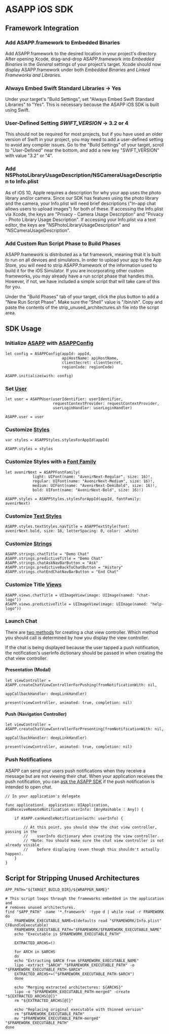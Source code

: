 ASAPP iOS SDK
=============

Framework Integration
---------------------

### Add ASAPP.framework to Embedded Binaries

Add ASAPP.framework to the desired location in your project's directory.
After opening Xcode, drag-and-drop ASAPP.framework into *Embedded
Binaries* in the *General* settings of your project's target. Xcode
should now display ASAPP.framework under both *Embedded Binaries* and
*Linked Frameworks and Libraries*.

### Always Embed Swift Standard Libraries → Yes

Under your target's "Build Settings", set "Always Embed Swift Standard
Libraries" to "Yes". This is necessary because the ASAPP iOS SDK is
built using Swift.

### User-Defined Setting *SWIFT\_VERSION* → 3.2 or 4

This should not be required for most projects, but if you have used an
older version of Swift in your project, you may need to add a
user-defined setting to avoid any compiler issues. Go to the "Build
Settings" of your target, scroll to "User-Defined" near the bottom, and
add a new key "SWIFT\_VERSION" with value "3.2" or "4".

### Add NSPhotoLibraryUsageDescription/NSCameraUsageDescription to Info.plist

As of iOS 10, Apple requires a description for why your app uses the
photo library and/or camera. Since our SDK has features using the photo
library and the camera, your Info.plist will need brief descriptions
("In-app chat allows users to upload images") for both of these. If
accessing the Info.plist via Xcode, the keys are "Privacy - Camera Usage
Description" and "Privacy - Photo Library Usage Description". If
accessing your Info.plist via a text editor, the keys are
"NSPhotoLibraryUsageDescription" and "NSCameraUsageDescription".

### Add Custom Run Script Phase to Build Phases

ASAPP.framework is distributed as a fat framework, meaning that it is
built to run on all devices and simulators. In order to upload your app
to the App Store, you will need to strip ASAPP.framework of the
information used to build it for the iOS Simulator. If you are
incorporating other custom frameworks, you may already have a run script
phase that handles this. However, if not, we have included a simple 
script that will take care of this for you.

Under the "Build Phases" tab of your target, click the plus button to
add a "New Run Script Phase". Make sure the "Shell" value is "/bin/sh".
Copy and paste the contents of the strip_unused_architectures.sh file into the
script area.

SDK Usage
---------

### Initialize [ASAPP](Classes/ASAPP.html) with [ASAPPConfig](Classes/ASAPPConfig.html)

    let config = ASAPPConfig(appId: appId,
                             apiHostName: apiHostName,
                             clientSecret: clientSecret,
                             regionCode: regionCode)

    ASAPP.initialize(with: config)

### Set [User](Classes/ASAPPUser.html)

    let user = ASAPPUser(userIdentifier: userIdentifier,
                         requestContextProvider: requestContextProvider,
                         userLoginHandler: userLoginHandler)

    ASAPP.user = user

### Customize [Styles](Classes/ASAPPStyles.html)

    var styles = ASAPPStyles.stylesForAppId(appId)

    ASAPP.styles = styles

### Customize Styles with a [Font Family](Classes/ASAPPFontFamily.html)

    let avenirNext = ASAPPFontFamily(
                light: UIFont(name: "AvenirNext-Regular", size: 16)!,
                regular: UIFont(name: "AvenirNext-Medium", size: 16)!,
                medium: UIFont(name: "AvenirNext-DemiBold", size: 16)!,
                bold: UIFont(name: "AvenirNext-Bold", size: 16)!)

    ASAPP.styles = ASAPPStyles.stylesForAppId(appId, fontFamily: avenirNext)

### Customize [Text Styles](Classes/ASAPPTextStyles.html)

    ASAPP.styles.textStyles.navTitle = ASAPPTextStyle(font: avenirNext.bold, size: 18, letterSpacing: 0, color: .white)

### Customize [Strings](Classes/ASAPPStrings.html)

    ASAPP.strings.chatTitle = "Demo Chat"
    ASAPP.strings.predictiveTitle = "Demo Chat"
    ASAPP.strings.chatAskNavBarButton = "Ask"
    ASAPP.strings.predictiveBackToChatButton = "History"
    ASAPP.strings.chatEndChatNavBarButton = "End Chat"

### Customize Title [Views](Classes/ASAPPViews.html)

    ASAPP.views.chatTitle = UIImageView(image: UIImage(named: "chat-logo"))
    ASAPP.views.predictiveTitle = UIImageView(image: UIImage(named: "help-logo"))

### Launch Chat

There are [two methods](Classes/ASAPP.html#/Entering%20Chat) for creating a chat view controller. Which method
you should call is determined by how you display the view controller.

If the chat is being displayed because the user tapped a push
notification, the notification's userInfo dictionary should be passed in
when creating the chat view controller.

#### Presentation (Modal)

    let viewController = ASAPP.createChatViewControllerForPushing(fromNotificationWith: nil, 
                                                                  appCallbackHandler: deepLinkHandler)

    present(viewController, animated: true, completion: nil)

#### Push (Navigation Controller)

    let viewController = ASAPP.createChatViewControllerForPresenting(fromNotificationWith: nil, 
                                                                     appCallbackHandler: deepLinkHandler)

    present(viewController, animated: true, completion: nil)

### Push Notifications

ASAPP can send your users push notifications when they receive a message
but are not viewing their chat. When your application receives the push
notification, you can [ask the ASAPP SDK](Classes/ASAPP.html#/Push%20Notifications) if the push notification is
intended to open chat.

    // In your application's delegate

    func application(_ application: UIApplication, didReceiveRemoteNotification userInfo: [AnyHashable : Any]) {    
        
        if ASAPP.canHandleNotification(with: userInfo) {
            
            // At this point, you should show the chat view controller, passing in the
            //    userInfo dictionary when creating the view controller.
            // *Note: You should make sure the chat view controller is not already visible
            //    before displaying (even though this shouldn't actually happen).
        }
    }

Script for Stripping Unused Architectures
-----------------------------------------

    APP_PATH="${TARGET_BUILD_DIR}/${WRAPPER_NAME}"

    # This script loops through the frameworks embedded in the application and
    # removes unused architectures.
    find "$APP_PATH" -name '*.framework' -type d | while read -r FRAMEWORK
    do
        FRAMEWORK_EXECUTABLE_NAME=$(defaults read "$FRAMEWORK/Info.plist" CFBundleExecutable)
        FRAMEWORK_EXECUTABLE_PATH="$FRAMEWORK/$FRAMEWORK_EXECUTABLE_NAME"
        echo "Executable is $FRAMEWORK_EXECUTABLE_PATH"
    
        EXTRACTED_ARCHS=()
    
        for ARCH in $ARCHS
        do
        echo "Extracting $ARCH from $FRAMEWORK_EXECUTABLE_NAME"
        lipo -extract "$ARCH" "$FRAMEWORK_EXECUTABLE_PATH" -o "$FRAMEWORK_EXECUTABLE_PATH-$ARCH"
        EXTRACTED_ARCHS+=("$FRAMEWORK_EXECUTABLE_PATH-$ARCH")
        done
    
        echo "Merging extracted architectures: ${ARCHS}"
        lipo -o "$FRAMEWORK_EXECUTABLE_PATH-merged" -create "${EXTRACTED_ARCHS[@]}"
        rm "${EXTRACTED_ARCHS[@]}"
    
        echo "Replacing original executable with thinned version"
        rm "$FRAMEWORK_EXECUTABLE_PATH"
        mv "$FRAMEWORK_EXECUTABLE_PATH-merged" "$FRAMEWORK_EXECUTABLE_PATH"
    done
